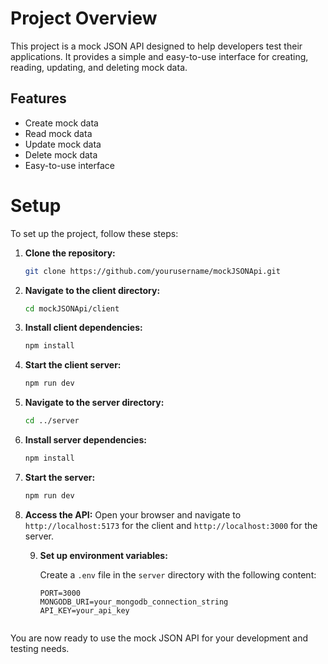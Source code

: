 # Project Overview

This project is a mock JSON API designed to help developers test their applications. It provides a simple and easy-to-use interface for creating, reading, updating, and deleting mock data.

## Features

- Create mock data
- Read mock data
- Update mock data
- Delete mock data
- Easy-to-use interface

# Setup

To set up the project, follow these steps:

1. **Clone the repository:**
    ```sh
    git clone https://github.com/yourusername/mockJSONApi.git
    ```

2. **Navigate to the client directory:**
    ```sh
    cd mockJSONApi/client
    ```

3. **Install client dependencies:**
    ```sh
    npm install
    ```

4. **Start the client server:**
    ```sh
    npm run dev
    ```

5. **Navigate to the server directory:**
    ```sh
    cd ../server
    ```

6. **Install server dependencies:**
    ```sh
    npm install
    ```

7. **Start the server:**
    ```sh
    npm run dev
    ```

8. **Access the API:**
    Open your browser and navigate to `http://localhost:5173` for the client and `http://localhost:3000` for the server.

    9. **Set up environment variables:**
    
        Create a `.env` file in the `server` directory with the following content:
        ```env
        PORT=3000
        MONGODB_URI=your_mongodb_connection_string
        API_KEY=your_api_key
        ```
        ```

You are now ready to use the mock JSON API for your development and testing needs.